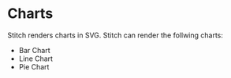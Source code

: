 # Charts

Stitch renders charts in SVG.  Stitch can render the follwing charts:

* Bar Chart
* Line Chart
* Pie Chart

